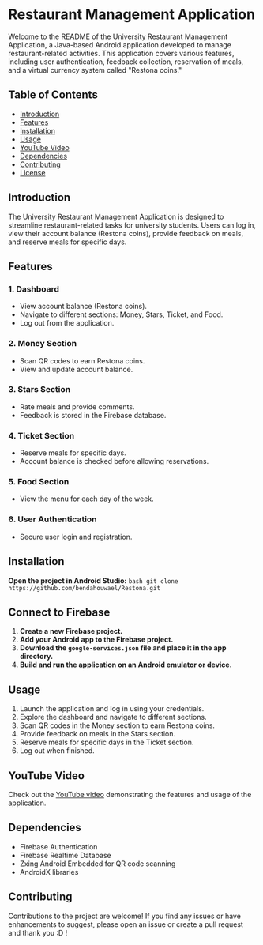 # Restaurant Management Application

Welcome to the README of the University Restaurant Management Application, a Java-based Android application developed to manage restaurant-related activities. This application covers various features, including user authentication, feedback collection, reservation of meals, and a virtual currency system called "Restona coins."

## Table of Contents

- [Introduction](#introduction)
- [Features](#features)
- [Installation](#installation)
- [Usage](#usage)
- [YouTube Video](#youtube-video)
- [Dependencies](#dependencies)
- [Contributing](#contributing)
- [License](#license)

## Introduction

The University Restaurant Management Application is designed to streamline restaurant-related tasks for university students. Users can log in, view their account balance (Restona coins), provide feedback on meals, and reserve meals for specific days.

## Features

### 1. Dashboard
- View account balance (Restona coins).
- Navigate to different sections: Money, Stars, Ticket, and Food.
- Log out from the application.

### 2. Money Section
- Scan QR codes to earn Restona coins.
- View and update account balance.

### 3. Stars Section
- Rate meals and provide comments.
- Feedback is stored in the Firebase database.

### 4. Ticket Section
- Reserve meals for specific days.
- Account balance is checked before allowing reservations.

### 5. Food Section
- View the menu for each day of the week.

### 6. User Authentication
- Secure user login and registration.

## Installation

**Open the project in Android Studio:**
   `bash
   git clone https://github.com/bendahouwael/Restona.git`

## Connect to Firebase

1. **Create a new Firebase project.**
2. **Add your Android app to the Firebase project.**
3. **Download the `google-services.json` file and place it in the app directory.**
4. **Build and run the application on an Android emulator or device.**

## Usage

1. Launch the application and log in using your credentials.
2. Explore the dashboard and navigate to different sections.
3. Scan QR codes in the Money section to earn Restona coins.
4. Provide feedback on meals in the Stars section.
5. Reserve meals for specific days in the Ticket section.
6. Log out when finished.

## YouTube Video

Check out the [YouTube video](https://www.youtube.com/watch?v=JoepajIt898) demonstrating the features and usage of the application.

## Dependencies

- Firebase Authentication
- Firebase Realtime Database
- Zxing Android Embedded for QR code scanning
- AndroidX libraries

## Contributing

Contributions to the project are welcome! If you find any issues or have enhancements to suggest, please open an issue or create a pull request and thank you :D !

